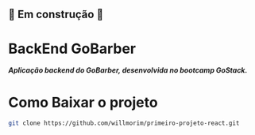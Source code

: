 ## 🚧 Em construção 🚧

# BackEnd GoBarber

***Aplicação backend do GoBarber, desenvolvida no bootcamp GoStack.***

# Como Baixar o projeto

```bash
git clone https://github.com/willmorim/primeiro-projeto-react.git


```

